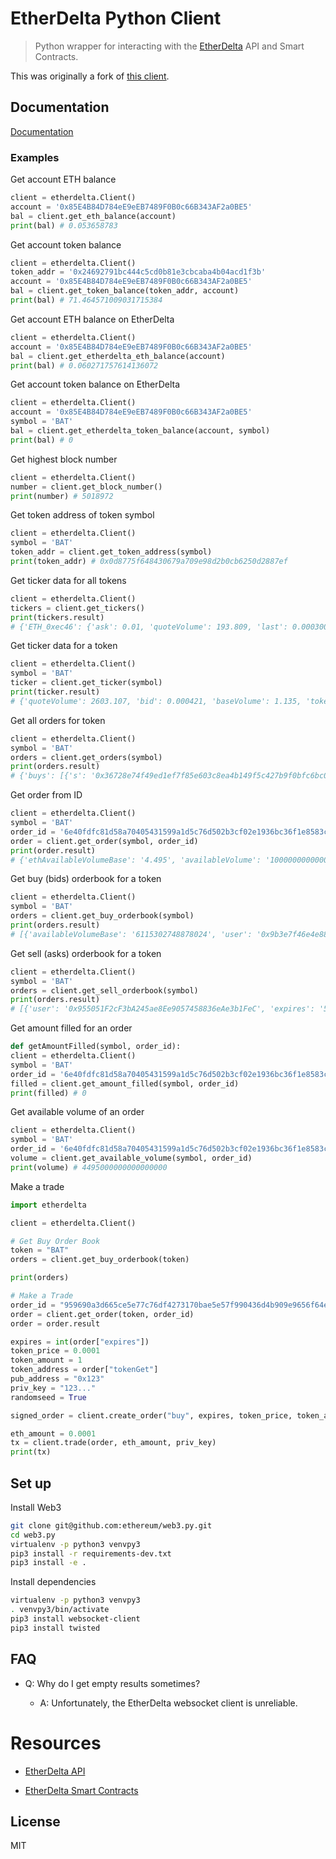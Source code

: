 # EtherDelta Python Client

> Python wrapper for interacting with the [EtherDelta](https://etherdelta.com/) API and Smart Contracts.

This was originally a fork of [this client](https://github.com/tomvanbraeckel/etherdeltaclientservice.py).

## Documentation

[Documentation](./docs.md)

### Examples

Get account ETH balance

```python
client = etherdelta.Client()
account = '0x85E4B84D784eE9eEB7489F0B0c66B343AF2a0BE5'
bal = client.get_eth_balance(account)
print(bal) # 0.053658783
```

Get account token balance

```python
client = etherdelta.Client()
token_addr = '0x24692791bc444c5cd0b81e3cbcaba4b04acd1f3b'
account = '0x85E4B84D784eE9eEB7489F0B0c66B343AF2a0BE5'
bal = client.get_token_balance(token_addr, account)
print(bal) # 71.464571009031715384
```

Get account ETH balance on EtherDelta

```python
client = etherdelta.Client()
account = '0x85E4B84D784eE9eEB7489F0B0c66B343AF2a0BE5'
bal = client.get_etherdelta_eth_balance(account)
print(bal) # 0.060271757614136072
```

Get account token balance on EtherDelta

```python
client = etherdelta.Client()
account = '0x85E4B84D784eE9eEB7489F0B0c66B343AF2a0BE5'
symbol = 'BAT'
bal = client.get_etherdelta_token_balance(account, symbol)
print(bal) # 0
```

Get highest block number

```python
client = etherdelta.Client()
number = client.get_block_number()
print(number) # 5018972
```

Get token address of token symbol

```python
client = etherdelta.Client()
symbol = 'BAT'
token_addr = client.get_token_address(symbol)
print(token_addr) # 0x0d8775f648430679a709e98d2b0cb6250d2887ef
```

Get ticker data for all tokens

```python
client = etherdelta.Client()
tickers = client.get_tickers()
print(tickers.result)
# {'ETH_0xec46': {'ask': 0.01, 'quoteVolume': 193.809, 'last': 0.000300001, 'baseVolume': 0.058, 'bid': 0.000300002, 'percentChange': 0, 'tokenAddr': '0xec46f8207d766012454c408de210bcbc2243e71c'}, 'ETH_EMV': {'ask': 0.0004579, 'quoteVolume': 11451.47, 'last': 0.0004579, 'baseVolume': 4.647, 'bid': 0.0004586, 'percentChange': 0.2376, 'tokenAddr': '0xb802b24e0637c2b87d2e8b7784c055bbe921011a'}}
```

Get ticker data for a token

```python
client = etherdelta.Client()
symbol = 'BAT'
ticker = client.get_ticker(symbol)
print(ticker.result)
# {'quoteVolume': 2603.107, 'bid': 0.000421, 'baseVolume': 1.135, 'tokenAddr': '0x0d8775f648430679a709e98d2b0cb6250d2887ef', 'last': 0.000477839, 'ask': 0.000477838, 'percentChange': 0.0607}
```

Get all orders for token

```python
client = etherdelta.Client()
symbol = 'BAT'
orders = client.get_orders(symbol)
print(orders.result)
# {'buys': [{'s': '0x36728e74f49ed1ef7f85e603c8ea4b149f5c427b9f0bfc6bc072ad780486dd7b', 'user': '0x0f8aa39a58adcc3df98d826ac798ab837cc0833c', 'ethAvailableVolume': '6755.671999999999', 'amount': '6755671999999999213568', 'availableVolumeBase': '2876979662150982000', 'tokenGive': '0x0000000000000000000000000000000000000000', 'expires': '5019005', 'amountFilled': None, 'updated': '2018-02-02T19:42:59.089Z', 'nonce': '4500026492', 'id': '9f365bafc972b2e21ed52569075647c4778385c0ce9283cb16630df78ed99f72_buy', 'availableVolume': '6.755671999999999213568e+21', 'r': '0xa3ca2a8fb3773271b073bc45a1b81138d8bf95c82ca877bf407ec3250a934b2a', 'tokenGet': '0x0d8775f648430679a709e98d2b0cb6250d2887ef', 'amountGet': '6755671999999999213568', 'v': 28, 'price': '0.00042586135948444247', 'ethAvailableVolumeBase': '2.876979662150982', 'amountGive': '2876979662150982144'}}
```

Get order from ID

```python
client = etherdelta.Client()
symbol = 'BAT'
order_id = '6e40fdfc81d58a70405431599a1d5c76d502b3cf02e1936bc36f1e8583c0d2b9_sell'
order = client.get_order(symbol, order_id)
print(order.result)
# {'ethAvailableVolumeBase': '4.495', 'availableVolume': '100000000000000', 'expires': '1004639969', 'user': '0x2C34973C4c46f13534C81A893645F347B65c89d6', 'amount': '-100000000000000', 'r': '0xff456276e336d37bee3e59f9c8e46e9dffa4dea73dfe85dcad73df543ebc9ec2', 'price': '44950', 'nonce': '1384390526', 'v': 27, 'id': '6e40fdfc81d58a70405431599a1d5c76d502b3cf02e1936bc36f1e8583c0d2b9_sell', 'tokenGive': '0x0d8775f648430679a709e98d2b0cb6250d2887ef', 'updated': '2017-11-28T21:15:11.423Z', 'availableVolumeBase': '4495000000000000000', 'amountFilled': None, 'ethAvailableVolume': '0.0001', 'amountGive': '100000000000000', 's': '0x166c467778a5f89aa3d9283eca77d5e4d857a6de365da9f25b8ec30446ae08e5', 'tokenGet': '0x0000000000000000000000000000000000000000', 'amountGet': '4495000000000000000'}
```

Get buy (bids) orderbook for a token

```python
client = etherdelta.Client()
symbol = 'BAT'
orders = client.get_buy_orderbook(symbol)
print(orders.result)
# [{'availableVolumeBase': '6115302748878024', 'user': '0x9b3e7f46e4e8894d4bc84bb3200161cc6f0fa0f2', 'tokenGet': '0x0d8775f648430679a709e98d2b0cb6250d2887ef', 'amountGive': '189450000000000000', 'amount': '450000000000000000000', 's': '0x07ec06b8e95e84530755a55aa20d8e16d978592a76d1990ba38f96c35be930af', 'ethAvailableVolumeBase': '0.006115302748878024', 'updated': '2018-02-02T17:40:30.400Z', 'price': '0.000421', 'expires': '5028370', 'id': '0f97c3f4c9d78eb44f20395adfa4ed85b4a5f69389853faa6f2cad2b0c24931e_buy', 'nonce': '2687232062', 'amountFilled': None, 'r': '0xb47fce6954b181d656629f62f7c9ff6a7bd11604a5e26bc7a00a099e396c5138', 'availableVolume': '14525659736052313539', 'amountGet': '450000000000000000000', 'tokenGive': '0x0000000000000000000000000000000000000000', 'ethAvailableVolume': '14.525659736052313', 'v': 27}]
```

Get sell (asks) orderbook for a token

```python
client = etherdelta.Client()
symbol = 'BAT'
orders = client.get_sell_orderbook(symbol)
print(orders.result)
# [{'user': '0x955051F2cF3bA245ae8Ee9057458836eAe3b1FeC', 'expires': '5018717', 'amount': '-2.1572374771676692e+21', 'ethAvailableVolumeBase': '1.0308100416148447', 'tokenGet': '0x0000000000000000000000000000000000000000', 'ethAvailableVolume': '2157.237477167669', 'updated': '2018-02-02T18:15:21.791Z', 'price': '0.000477838', 'r': '0xe3129e0ec2110063d16d84ac4770f402555614d077b6cfd1ba9d701839f0691d', 'availableVolumeBase': '1030810041614844700', 'v': 28, 'availableVolume': '2.15723747716766907792023752118211285330018e+21', 'amountGet': '1030810041614844700', 'id': 'b66abf9a645756ef32aff132d6dde19ad7d7b2c5c026475c60140da266186a01_sell', 'nonce': '26698014251852476', 'tokenGive': '0x0d8775f648430679a709e98d2b0cb6250d2887ef', 's': '0x38a06acd697cb5cf91f9c8d19389904331b1014a0713a11f775f632d7e7e4dc3', 'amountFilled': None, 'amountGive': '2.157237477167669064104e+21'}]
```

Get amount filled for an order

```python
def getAmountFilled(symbol, order_id):
client = etherdelta.Client()
symbol = 'BAT'
order_id = '6e40fdfc81d58a70405431599a1d5c76d502b3cf02e1936bc36f1e8583c0d2b9_sell'
filled = client.get_amount_filled(symbol, order_id)
print(filled) # 0
```

Get available volume of an order

```python
client = etherdelta.Client()
symbol = 'BAT'
order_id = '6e40fdfc81d58a70405431599a1d5c76d502b3cf02e1936bc36f1e8583c0d2b9_sell'
volume = client.get_available_volume(symbol, order_id)
print(volume) # 4495000000000000000
```

Make a trade

```python
import etherdelta

client = etherdelta.Client()

# Get Buy Order Book
token = "BAT"
orders = client.get_buy_orderbook(token)

print(orders)

# Make a Trade
order_id = "959690a3d665ce5e77c76df4273170bae5e57f990436d4b909e9656f64e221f7_buy"
order = client.get_order(token, order_id)
order = order.result

expires = int(order["expires"])
token_price = 0.0001
token_amount = 1
token_address = order["tokenGet"]
pub_address = "0x123"
priv_key = "123..."
randomseed = True

signed_order = client.create_order("buy", expires, token_price, token_amount, token_address, pub_address, randomseed, priv_key, pub_address)

eth_amount = 0.0001
tx = client.trade(order, eth_amount, priv_key)
print(tx)
```

## Set up

Install Web3

```bash
git clone git@github.com:ethereum/web3.py.git
cd web3.py
virtualenv -p python3 venvpy3
pip3 install -r requirements-dev.txt
pip3 install -e .
```

Install dependencies

```bash
virtualenv -p python3 venvpy3
. venvpy3/bin/activate
pip3 install websocket-client
pip3 install twisted
```

## FAQ

- Q: Why do I get empty results sometimes?

    - A: Unfortunately, the EtherDelta websocket client is unreliable.

# Resources

- [EtherDelta API](https://github.com/etherdelta/etherdelta.github.io/blob/master/docs/API.md)

- [EtherDelta Smart Contracts](https://github.com/etherdelta/etherdelta.github.io/blob/master/docs/SMART_CONTRACT.md)

## License

MIT
